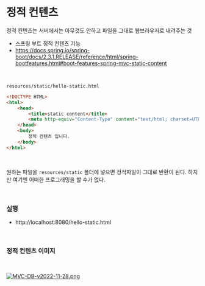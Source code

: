 # 정적 컨텐츠

정적 컨텐츠는 서버에서는 아무것도 안하고 파일을 그대로 웹브라우저로 내려주는 것

- 스프링 부트 정적 컨텐츠 기능
- https://docs.spring.io/spring-boot/docs/2.3.1.RELEASE/reference/html/spring-bootfeatures.html#boot-features-spring-mvc-static-content

</br>

`resources/static/hello-static.html`

``` html
<!DOCTYPE HTML>
<html>
    <head>
        <title>static content</title>
        <meta http-equiv="Content-Type" content="text/html; charset=UTF-8" />
    </head>
    <body>
        정적 컨텐츠 입니다.
    </body>
</html>
```

</br>

원하는 파일을 `resources/static` 폴더에 넣으면 정적파일이 그대로 반환이 된다. 하지만 여기엔 어떠한 프로그래밍을 할 수가 없다.

</br>

### 실행

- http://localhost:8080/hello-static.html

</br>

### 정적 컨텐츠 이미지

</br>

[![MVC-DB-v2022-11-28.png](https://i.postimg.cc/yYxS8v2d/MVC-DB-v2022-11-28.png)](https://postimg.cc/svF2n9jd)